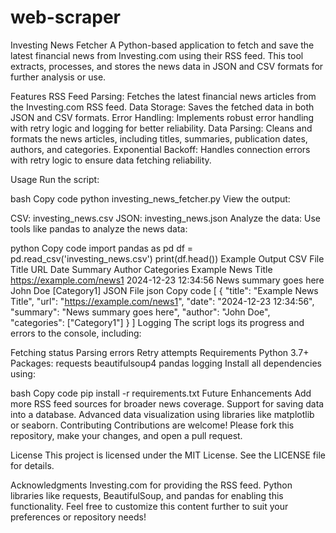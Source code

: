 # web-scraper
Investing News Fetcher
A Python-based application to fetch and save the latest financial news from Investing.com using their RSS feed. This tool extracts, processes, and stores the news data in JSON and CSV formats for further analysis or use.

Features
RSS Feed Parsing: Fetches the latest financial news articles from the Investing.com RSS feed.
Data Storage: Saves the fetched data in both JSON and CSV formats.
Error Handling: Implements robust error handling with retry logic and logging for better reliability.
Data Parsing: Cleans and formats the news articles, including titles, summaries, publication dates, authors, and categories.
Exponential Backoff: Handles connection errors with retry logic to ensure data fetching reliability.

Usage
Run the script:

bash
Copy code
python investing_news_fetcher.py
View the output:

CSV: investing_news.csv
JSON: investing_news.json
Analyze the data: Use tools like pandas to analyze the news data:

python
Copy code
import pandas as pd
df = pd.read_csv('investing_news.csv')
print(df.head())
Example Output
CSV File
Title	URL	Date	Summary	Author	Categories
Example News Title	https://example.com/news1	2024-12-23 12:34:56	News summary goes here	John Doe	[Category1]
JSON File
json
Copy code
[
    {
        "title": "Example News Title",
        "url": "https://example.com/news1",
        "date": "2024-12-23 12:34:56",
        "summary": "News summary goes here",
        "author": "John Doe",
        "categories": ["Category1"]
    }
]
Logging
The script logs its progress and errors to the console, including:

Fetching status
Parsing errors
Retry attempts
Requirements
Python 3.7+
Packages:
requests
beautifulsoup4
pandas
logging
Install all dependencies using:

bash
Copy code
pip install -r requirements.txt
Future Enhancements
Add more RSS feed sources for broader news coverage.
Support for saving data into a database.
Advanced data visualization using libraries like matplotlib or seaborn.
Contributing
Contributions are welcome! Please fork this repository, make your changes, and open a pull request.

License
This project is licensed under the MIT License. See the LICENSE file for details.

Acknowledgments
Investing.com for providing the RSS feed.
Python libraries like requests, BeautifulSoup, and pandas for enabling this functionality.
Feel free to customize this content further to suit your preferences or repository needs!
